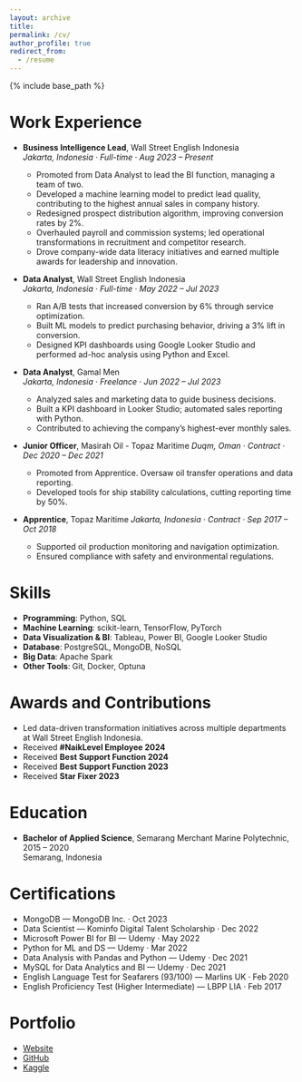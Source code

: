 ```yaml
---
layout: archive
title: 
permalink: /cv/
author_profile: true
redirect_from:
  - /resume
---
```


{% include base_path %}

Work Experience
======
* **Business Intelligence Lead**, Wall Street English Indonesia  
  *Jakarta, Indonesia · Full-time · Aug 2023 – Present*  
  - Promoted from Data Analyst to lead the BI function, managing a team of two.
  - Developed a machine learning model to predict lead quality, contributing to the highest annual sales in company history.
  - Redesigned prospect distribution algorithm, improving conversion rates by 2%.
  - Overhauled payroll and commission systems; led operational transformations in recruitment and competitor research.
  - Drove company-wide data literacy initiatives and earned multiple awards for leadership and innovation.

* **Data Analyst**, Wall Street English Indonesia  
  *Jakarta, Indonesia · Full-time · May 2022 – Jul 2023*  
  - Ran A/B tests that increased conversion by 6% through service optimization.
  - Built ML models to predict purchasing behavior, driving a 3% lift in conversion.
  - Designed KPI dashboards using Google Looker Studio and performed ad-hoc analysis using Python and Excel.

* **Data Analyst**, Gamal Men  
  *Jakarta, Indonesia · Freelance · Jun 2022 – Jul 2023*  
  - Analyzed sales and marketing data to guide business decisions.
  - Built a KPI dashboard in Looker Studio; automated sales reporting with Python.
  - Contributed to achieving the company’s highest-ever monthly sales.

* **Junior Officer**, Masirah Oil - Topaz Maritime
  *Duqm, Oman · Contract · Dec 2020 – Dec 2021*  
  - Promoted from Apprentice. Oversaw oil transfer operations and data reporting.
  - Developed tools for ship stability calculations, cutting reporting time by 50%.

* **Apprentice**, Topaz Maritime
  *Jakarta, Indonesia · Contract · Sep 2017 – Oct 2018*  
  - Supported oil production monitoring and navigation optimization.
  - Ensured compliance with safety and environmental regulations.

Skills
======
* **Programming**: Python, SQL  
* **Machine Learning**: scikit-learn, TensorFlow, PyTorch  
* **Data Visualization & BI**: Tableau, Power BI, Google Looker Studio  
* **Database**: PostgreSQL, MongoDB, NoSQL  
* **Big Data**: Apache Spark  
* **Other Tools**: Git, Docker, Optuna

Awards and Contributions
======
* Led data-driven transformation initiatives across multiple departments at Wall Street English Indonesia.
* Received **#NaikLevel Employee 2024**
* Received **Best Support Function 2024**
* Received **Best Support Function 2023**
* Received **Star Fixer 2023**

Education
======
* **Bachelor of Applied Science**, Semarang Merchant Marine Polytechnic, 2015 – 2020  
  Semarang, Indonesia

Certifications
======
* MongoDB — MongoDB Inc. · Oct 2023  
* Data Scientist — Kominfo Digital Talent Scholarship · Dec 2022  
* Microsoft Power BI for BI — Udemy · May 2022  
* Python for ML and DS — Udemy · Mar 2022  
* Data Analysis with Pandas and Python — Udemy · Dec 2021  
* MySQL for Data Analytics and BI — Udemy · Dec 2021  
* English Language Test for Seafarers (93/100) — Marlins UK · Feb 2020  
* English Proficiency Test (Higher Intermediate) — LBPP LIA · Feb 2017

Portfolio
======
* [Website](https://danjelito.github.io)  
* [GitHub](https://github.com/danjelito)  
* [Kaggle](https://www.kaggle.com/devananjelito)